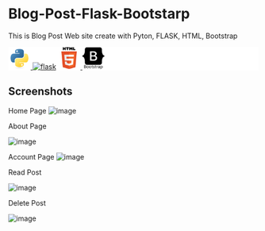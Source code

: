# Blog-Post-Flask-Bootstarp
This is Blog Post Web site create with Pyton, FLASK, HTML, Bootstrap
<p align="left" style="background-color: white;">
  <a href="https://www.python.org" target="_blank" rel="noreferrer"> <img src="https://raw.githubusercontent.com/devicons/devicon/master/icons/python/python-original.svg" alt="python" width="45" height="45"/> </a>
  <a href="https://flask.palletsprojects.com/" target="_blank" rel="noreferrer"> <img src="https://www.vectorlogo.zone/logos/pocoo_flask/pocoo_flask-icon.svg" alt="flask" width="40" height="40"/></a>
  <a href="https://www.w3.org/html/" target="_blank" rel="noreferrer"> <img src="https://raw.githubusercontent.com/devicons/devicon/master/icons/html5/html5-original-wordmark.svg" alt="html5" width="45" height="45"/> </a> 
  <a href="https://getbootstrap.com" target="_blank" rel="noreferrer"> <img class="#gh-light-mode-only" src="https://raw.githubusercontent.com/devicons/devicon/master/icons/bootstrap/bootstrap-plain-wordmark.svg" alt="bootstrap" width="45" height="45"/> </a>
</p>
 
Screenshots
-------------------------------------------------------------------------------
Home Page
![image](https://github.com/VelkovIv/Blog-Post-Flask-Bootstarp/assets/114020789/49ce054c-70d6-4a61-a754-598083781214)

About Page

![image](https://github.com/VelkovIv/Blog-Post-Flask-Bootstarp/assets/114020789/a9d2e665-f48f-4203-8e0d-2d37c4f616f0)

Account Page
![image](https://github.com/VelkovIv/Blog-Post-Flask-Bootstarp/assets/114020789/abf1db1c-4b11-49ac-af69-c8b5be2749bf)

Read Post

![image](https://github.com/VelkovIv/Blog-Post-Flask-Bootstarp/assets/114020789/413da57e-b47e-4681-9386-4beb179a6d57)

Delete Post

![image](https://github.com/VelkovIv/Blog-Post-Flask-Bootstarp/assets/114020789/76f9cc25-a611-4f63-adf0-8101df2d352a)

